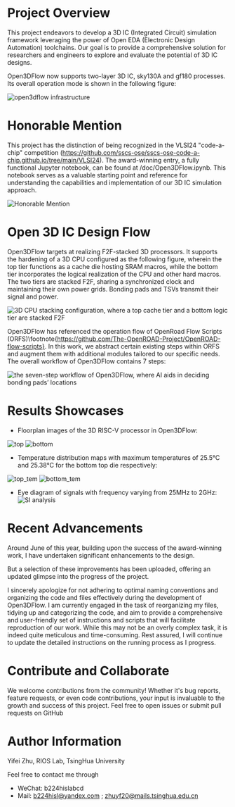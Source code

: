 # Project Overview

This project endeavors to develop a 3D IC (Integrated Circuit) simulation framework leveraging the power of Open EDA (Electronic Design Automation) toolchains. Our goal is to provide a comprehensive solution for researchers and engineers to explore and evaluate the potential of 3D IC designs.

Open3DFlow now supports two-layer 3D IC, sky130A and gf180 processes. Its overall operation mode is shown in the following figure:

![open3dflow infrastructure](doc/open3dflow.png)


# Honorable Mention

This project has the distinction of being recognized in the VLSI24 "code-a-chip" competition (https://github.com/sscs-ose/sscs-ose-code-a-chip.github.io/tree/main/VLSI24). The award-winning entry, a fully functional Jupyter notebook, can be found at /doc/Open3DFlow.ipynb. This notebook serves as a valuable starting point and reference for understanding the capabilities and implementation of our 3D IC simulation approach.

![Honorable Mention](doc/code-a-chip.png)

# Open 3D IC Design Flow
Open3DFlow targets at realizing F2F-stacked 3D processors. It supports the hardening of a 3D CPU configured as the following figure, wherein the top tier functions as a cache die hosting SRAM macros, while the bottom tier incorporates the logical realization of the CPU and other hard macros. The two tiers are stacked F2F, sharing a synchronized clock and maintaining their own power grids. Bonding pads and TSVs transmit their signal and power.

![3D CPU stacking configuration, where a top cache tier and a bottom logic tier are stacked F2F](doc/two_tier.png)

Open3DFlow has referenced the operation flow of OpenRoad Flow Scripts (ORFS)\footnote{https://github.com/The-OpenROAD-Project/OpenROAD-flow-scripts}. In this work, we abstract certain existing steps within ORFS and augment them with additional modules tailored to our specific needs. The overall workflow of Open3DFlow contains 7 steps:

![the seven-step workflow of Open3DFlow, where AI aids in
deciding bonding pads’ locations](doc/step.png)

# Results Showcases
- Floorplan images of the 3D RISC-V processor in Open3DFlow:

![top](doc/top.png)
![bottom](doc/bottom.png)

- Temperature distribution maps with maximum temperatures
of 25.5°C and 25.38°C for the bottom top die respectively:

![top_tem](doc/top_the.png)
![bottom_tem](doc/bottom_the.png)

- Eye diagram of signals with frequency varying from 25MHz to 2GHz:
![SI analysis](doc/eye.jpg)


# Recent Advancements

Around June of this year, building upon the success of the award-winning work, I have undertaken significant enhancements to the design. 

But a selection of these improvements has been uploaded, offering an updated glimpse into the progress of the project. 

I sincerely apologize for not adhering to optimal naming conventions and organizing the code and files effectively during the development of Open3DFlow. I am currently engaged in the task of reorganizing my files, tidying up and categorizing the code, and aim to provide a comprehensive and user-friendly set of instructions and scripts that will facilitate reproduction of our work. While this may not be an overly complex task, it is indeed quite meticulous and time-consuming. Rest assured, I will continue to update the detailed instructions on the running process as I progress.

# Contribute and Collaborate

We welcome contributions from the community! Whether it's bug reports, feature requests, or even code contributions, your input is invaluable to the growth and success of this project. Feel free to open issues or submit pull requests on GitHub

# Author Information
Yifei Zhu, RIOS Lab, TsingHua University

Feel free to contact me through
 - WeChat: b224hislabcd
 - Mail: b224hisl@yandex.com ; zhuyf20@mails.tsinghua.edu.cn

